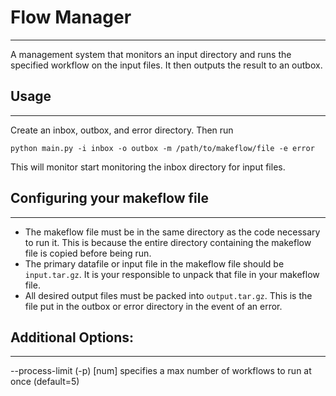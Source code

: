 # Flow Manager
-------------
A management system that monitors an input directory and runs the specified workflow on the input files.
It then outputs the result to an outbox.

## Usage
---------
Create an inbox, outbox, and error directory.
Then run 
```
python main.py -i inbox -o outbox -m /path/to/makeflow/file -e error
```
This will monitor start monitoring the inbox directory for input files. 

## Configuring your makeflow file
----------------------------------
- The makeflow file must be in the same directory as the code necessary to run it. This is because the entire
directory containing the makeflow file is copied before being run.
- The primary datafile or input file in the makeflow file should be `input.tar.gz`. It is your responsible to
unpack that file in your makeflow file.
- All desired output files must be packed into `output.tar.gz`. This is the file put in the outbox or error directory in the event of an error.

## Additional Options:
-----------------------

--process-limit (-p) [num] specifies a max number of workflows to run at once (default=5)

